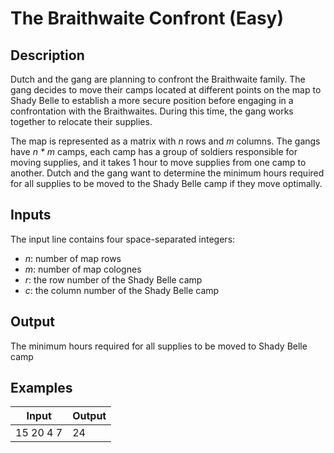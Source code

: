 
# The Braithwaite Confront (Easy)

## Description
Dutch and the gang are planning to confront the Braithwaite family. The gang decides to move their camps located at different points on the map to Shady Belle to establish a more secure position before engaging in a confrontation with the Braithwaites. During this time, the gang works together to relocate their supplies.

The map is represented as a matrix with *n* rows and *m* columns. The gangs have *n * m* camps, each camp has a group of soldiers responsible for moving supplies, and it takes 1 hour to move supplies from one camp to another. Dutch and the gang want to determine the minimum hours required for all supplies to be moved to the Shady Belle camp if they move optimally.


## Inputs
The input line contains four space-separated integers:
- *n*: number of map rows
- *m*: number of map colognes
- *r*: the row number of the Shady Belle camp
- *c*: the column number of the Shady Belle camp

## Output
The minimum hours required for all supplies to be moved to Shady Belle camp

## Examples
| Input     | Output |
|-----------|--------|
| 15 20 4 7 | 24     |



